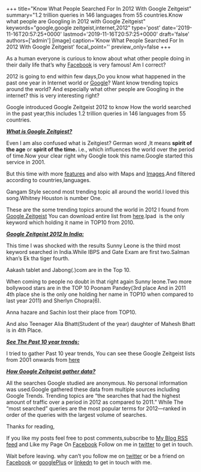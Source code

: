 +++
title="Know What People Searched For In 2012 With Google Zeitgeist"
summary="1.2 trillion queries in 146 languages from 55 countries.Know what people are Googling in 2012 with Google Zeitgeist"
keywords="google,google zeitgeist,internet,2012"
type='post'
date='2019-11-16T20:57:25+0000'
lastmod='2019-11-16T20:57:25+0000'
draft='false'
authors=['admin']
[image]
caption='Know What People Searched For In 2012 With Google Zeitgeist'
focal_point=''
preview_only=false
+++








As a human everyone is curious to know about&nbsp;what other people doing in their daily life that’s why <a href="https://www.arungudelli.com/2012/12/must-have-facebook-feature-definitely-you-will-love-it.html" target="_blank">Facebook</a> is very famous! Am I correct?

2012 is going to end within few days,Do you know what happened in the past one year in Internet world or <a href="https://www.arungudelli.com/2012/09/interesting-facts-about-google.html" target="_blank">Google</a>? Want know trending topics around the world? And especially what other people are Googling in the internet? this is very interesting right?

Google introduced Google Zeitgeist 2012 to know How the world searched in the past year,this includes&nbsp;1.2 trillion queries in 146 languages from 55 countries.

<span style="text-decoration: underline;"><em><strong>What is Google Zeitgiest?</strong></em></span>

Even I am also confused what is Zeitgiest? German word ,It means&nbsp;<strong>spirit of the age</strong>&nbsp;or&nbsp;<strong>spirit of the time.&nbsp;</strong>i.e., which&nbsp;influences the world over the period of time.Now your clear right why Google took this name.Google started this service in 2001.

But this time with more <a href="https://www.arungudelli.com/2012/10/the-best-google-features-you-are-probably-not-using.html" target="_blank">features</a> and also with Maps and <a href="https://www.arungudelli.com/2012/10/find-whatever-you-want-with-google-image-search.html">Images</a>.And filtered according to countries,languages.

Gangam Style second most trending topic all around the world.I loved this song.Whitney Houston is number One.

These are the some trending topics around the world in 2012 I found from <a href="http://www.google.com/zeitgeist/2012/" target="_blank">Google Zeitgeist</a> You can download entire list from <a title="GoogleZeitgeist" href="http://static.googleusercontent.com/external_content/untrusted_dlcp/www.google.com/en//zeitgeist/2012/download/google-zeitgeist-2012-en.pdf" target="_blank">here</a>.Ipad &nbsp;is the only keyword which holding it name in TOP10 from 2010.

<span style="text-decoration: underline;"><em><strong>Google Zeitgeist 2012 In India:</strong></em></span>

This time I was shocked with the results&nbsp;Sunny Leone&nbsp;is the third most keyword searched in India.While IBPS and Gate Exam are first two.Salman khan’s Ek tha tiger fourth.

Aakash tablet and Jabong(.)com are in the Top 10.

When coming to people no doubt in that right again Sunny leone.Two more bollywood stars are in the TOP 10 Poonam Pandey(3rd place And in 2011 4th place she is the only one holding her name in TOP10 when compared to last year 2011) and&nbsp;Sherlyn Chopra(6).

Anna hazare and Sachin lost their place from TOP10.

And also Teenager Alia Bhatt(Student of the year) daughter of Mahesh Bhatt is in 4th Place.

<span style="text-decoration: underline;"><em><strong>See The Past 10 year trends:</strong></em></span>

I tried to gather Past 10 year trends, You can see these Google Zeitgeist lists from 2001 onwards from&nbsp;<a href="http://www.google.com/intl/en/zeitgeist/" target="_blank">here</a>

<span style="text-decoration: underline;"><em><strong>How Google Zeitgeist gather data?</strong></em></span>

All the searches Google studied are anonymous. No personal information was used.Google gathered these data from multiple sources including Google Trends. Trending topics are “the searches that had the highest amount of traffic over a period in 2012 as compared to 2011.” While&nbsp;The “most searched” queries are the most popular terms for 2012—ranked in order of the queries with the largest volume of searches.

Thanks for reading,

If you like my posts feel free to post comments,subscribe to&nbsp;<a href="http://feeds.feedburner.com/arungudelli/eSUg" target="_blank">My Blog RSS feed</a>&nbsp;and Like my Page On&nbsp;<a href="https://www.facebook.com/arungudelli" target="_blank">Facebook</a>&nbsp;Follow on me in&nbsp;<a href="https://twitter.com/arunGudelli" target="_blank">twitter</a>&nbsp;to get in touch.

Wait before leaving.
why can’t you follow me on <a href="https://twitter.com/arungudelli" target="_blank">twitter</a> or be a friend on <a href="https://www.facebook.com/gudelliArun" target="_blank">Facebook</a> or <a href="https://plus.google.com/+ArunkumarGudelli" target="_blank">googlePlus</a> or <a href="https://www.linkedin.com/in/arungudelli/" target="_blank">linkedn</a> to get in touch with me.









